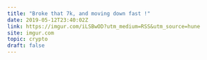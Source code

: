 ```yaml
---
title: "Broke that 7k, and moving down fast !"
date: 2019-05-12T23:40:02Z
link: https://imgur.com/iLSBwOD?utm_medium=RSS&utm_source=hune
site: imgur.com
topic: crypto
draft: false
---
```

